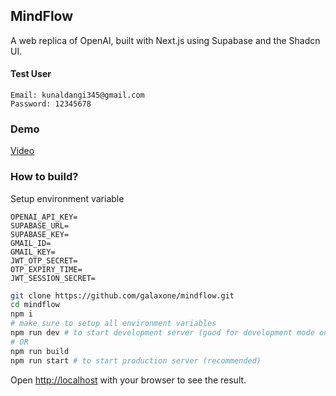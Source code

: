 ## MindFlow
A web replica of OpenAI, built with Next.js using Supabase and the Shadcn UI.

#### Test User
```config
Email: kunaldangi345@gmail.com
Password: 12345678
```

### Demo

[Video](https://drive.google.com/file/d/1-ksCKWDKIG7IJBgO1BRM73JVtKJI6elW/view?usp=sharing)

### How to build?
Setup environment variable
```env
OPENAI_API_KEY=
SUPABASE_URL=
SUPABASE_KEY=
GMAIL_ID=
GMAIL_KEY=
JWT_OTP_SECRET=
OTP_EXPIRY_TIME=
JWT_SESSION_SECRET=
```
```bash
git clone https://github.com/galaxone/mindflow.git
cd mindflow
npm i
# make sure to setup all environment variables
npm run dev # to start development server (good for development mode only)
# OR
npm run build
npm run start # to start production server (recommended)
```
Open [http://localhost](http://localhost) with your browser to see the result.
